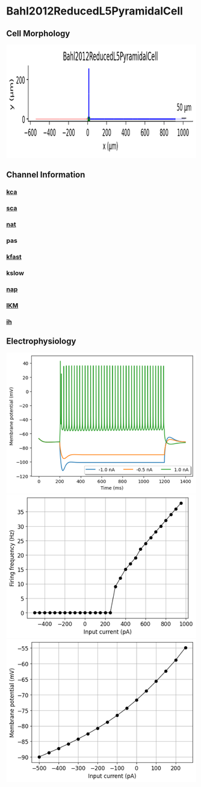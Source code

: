 # Bahl2012ReducedL5PyramidalCell

<h2>Cell Morphology</h2><img src="imgs/Bahl2012ReducedL5PyramidalCell2D.png" height="300" />

<h2>Channel Information</h2>

<a href="Bahl2012ReducedL5PyramidalCell_ChannelInfo.md#kca"><h3>kca</h3></a>
<a href="Bahl2012ReducedL5PyramidalCell_ChannelInfo.md#sca"><h3>sca</h3></a>
<a href="Bahl2012ReducedL5PyramidalCell_ChannelInfo.md#nat"><h3>nat</h3></a>
<h3>pas</h3>
<a href="Bahl2012ReducedL5PyramidalCell_ChannelInfo.md#kfast"><h3>kfast</h3></a>
<h3>kslow</h3>
<a href="Bahl2012ReducedL5PyramidalCell_ChannelInfo.md#nap"><h3>nap</h3></a>
<a href="Bahl2012ReducedL5PyramidalCell_ChannelInfo.md#IKM"><h3>IKM</h3></a>
<a href="Bahl2012ReducedL5PyramidalCell_ChannelInfo.md#ih"><h3>ih</h3></a>
<h2>Electrophysiology</h2>

<img src="imgs/Bahl2012ReducedL5PyramidalCell_Vtraces.png" />

<img src="imgs/Bahl2012ReducedL5PyramidalCellIF.png" />

<img src="imgs/Bahl2012ReducedL5PyramidalCellIV.png" />

